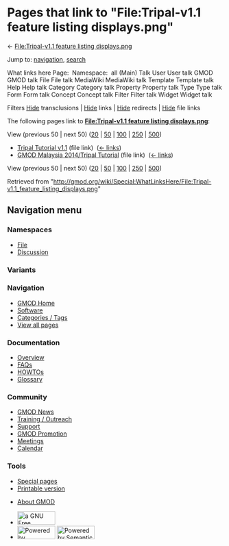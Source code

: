 <div id="mw-page-base" class="noprint">

</div>

<div id="mw-head-base" class="noprint">

</div>

<div id="content" class="mw-body" role="main">

<span id="top"></span>

<div id="mw-js-message" style="display:none;">

</div>



# <span dir="auto">Pages that link to "File:Tripal-v1.1 feature listing displays.png"</span>

<div id="bodyContent">

<div id="contentSub">

← [File:Tripal-v1.1 feature listing
displays.png](/wiki/File:Tripal-v1.1_feature_listing_displays.png "File:Tripal-v1.1 feature listing displays.png")

</div>

<div id="jump-to-nav" class="mw-jump">

Jump to: [navigation](#mw-navigation), [search](#p-search)

</div>

<div id="mw-content-text">

What links here Page:  Namespace:  all (Main) Talk User User talk GMOD
GMOD talk File File talk MediaWiki MediaWiki talk Template Template talk
Help Help talk Category Category talk Property Property talk Type Type
talk Form Form talk Concept Concept talk Filter Filter talk Widget
Widget talk

Filters
[Hide](/mediawiki/index.php?title=Special:WhatLinksHere/File:Tripal-v1.1_feature_listing_displays.png&hidetrans=1 "Special:WhatLinksHere/File:Tripal-v1.1 feature listing displays.png")
transclusions \|
[Hide](/mediawiki/index.php?title=Special:WhatLinksHere/File:Tripal-v1.1_feature_listing_displays.png&hidelinks=1 "Special:WhatLinksHere/File:Tripal-v1.1 feature listing displays.png")
links \|
[Hide](/mediawiki/index.php?title=Special:WhatLinksHere/File:Tripal-v1.1_feature_listing_displays.png&hideredirs=1 "Special:WhatLinksHere/File:Tripal-v1.1 feature listing displays.png")
redirects \|
[Hide](/mediawiki/index.php?title=Special:WhatLinksHere/File:Tripal-v1.1_feature_listing_displays.png&hideimages=1 "Special:WhatLinksHere/File:Tripal-v1.1 feature listing displays.png")
file links

The following pages link to **[File:Tripal-v1.1 feature listing
displays.png](/wiki/File:Tripal-v1.1_feature_listing_displays.png "File:Tripal-v1.1 feature listing displays.png")**:

View (previous 50 \| next 50)
([20](/mediawiki/index.php?title=Special:WhatLinksHere/File:Tripal-v1.1_feature_listing_displays.png&limit=20 "Special:WhatLinksHere/File:Tripal-v1.1 feature listing displays.png")
\|
[50](/mediawiki/index.php?title=Special:WhatLinksHere/File:Tripal-v1.1_feature_listing_displays.png&limit=50 "Special:WhatLinksHere/File:Tripal-v1.1 feature listing displays.png")
\|
[100](/mediawiki/index.php?title=Special:WhatLinksHere/File:Tripal-v1.1_feature_listing_displays.png&limit=100 "Special:WhatLinksHere/File:Tripal-v1.1 feature listing displays.png")
\|
[250](/mediawiki/index.php?title=Special:WhatLinksHere/File:Tripal-v1.1_feature_listing_displays.png&limit=250 "Special:WhatLinksHere/File:Tripal-v1.1 feature listing displays.png")
\|
[500](/mediawiki/index.php?title=Special:WhatLinksHere/File:Tripal-v1.1_feature_listing_displays.png&limit=500 "Special:WhatLinksHere/File:Tripal-v1.1 feature listing displays.png"))

- [Tripal Tutorial
  v1.1](/wiki/Tripal_Tutorial_v1.1 "Tripal Tutorial v1.1") (file link) ‎
  <span class="mw-whatlinkshere-tools">([←
  links](/mediawiki/index.php?title=Special:WhatLinksHere&target=Tripal+Tutorial+v1.1 "Special:WhatLinksHere"))</span>
- [GMOD Malaysia 2014/Tripal
  Tutorial](/wiki/GMOD_Malaysia_2014/Tripal_Tutorial "GMOD Malaysia 2014/Tripal Tutorial")
  (file link) ‎ <span class="mw-whatlinkshere-tools">([←
  links](/mediawiki/index.php?title=Special:WhatLinksHere&target=GMOD+Malaysia+2014%2FTripal+Tutorial "Special:WhatLinksHere"))</span>

View (previous 50 \| next 50)
([20](/mediawiki/index.php?title=Special:WhatLinksHere/File:Tripal-v1.1_feature_listing_displays.png&limit=20 "Special:WhatLinksHere/File:Tripal-v1.1 feature listing displays.png")
\|
[50](/mediawiki/index.php?title=Special:WhatLinksHere/File:Tripal-v1.1_feature_listing_displays.png&limit=50 "Special:WhatLinksHere/File:Tripal-v1.1 feature listing displays.png")
\|
[100](/mediawiki/index.php?title=Special:WhatLinksHere/File:Tripal-v1.1_feature_listing_displays.png&limit=100 "Special:WhatLinksHere/File:Tripal-v1.1 feature listing displays.png")
\|
[250](/mediawiki/index.php?title=Special:WhatLinksHere/File:Tripal-v1.1_feature_listing_displays.png&limit=250 "Special:WhatLinksHere/File:Tripal-v1.1 feature listing displays.png")
\|
[500](/mediawiki/index.php?title=Special:WhatLinksHere/File:Tripal-v1.1_feature_listing_displays.png&limit=500 "Special:WhatLinksHere/File:Tripal-v1.1 feature listing displays.png"))

</div>

<div class="printfooter">

Retrieved from
"<http://gmod.org/wiki/Special:WhatLinksHere/File:Tripal-v1.1_feature_listing_displays.png>"

</div>

<div id="catlinks" class="catlinks catlinks-allhidden">

</div>

<div class="visualClear">

</div>

</div>

</div>

<div id="mw-navigation">

## Navigation menu

<div id="mw-head">



<div id="left-navigation">

<div id="p-namespaces" class="vectorTabs" role="navigation"
aria-labelledby="p-namespaces-label">

### Namespaces

- <span id="ca-nstab-image"><a href="/wiki/File:Tripal-v1.1_feature_listing_displays.png"
  accesskey="c" title="View the file page [c]">File</a></span>
- <span id="ca-talk"><a
  href="/mediawiki/index.php?title=File_talk:Tripal-v1.1_feature_listing_displays.png&amp;action=edit&amp;redlink=1"
  accesskey="t"
  title="Discussion about the content page [t]">Discussion</a></span>

</div>

<div id="p-variants" class="vectorMenu emptyPortlet" role="navigation"
aria-labelledby="p-variants-label">

### 

### Variants[](#)

<div class="menu">

</div>

</div>

</div>

<div id="right-navigation">





</div>



</div>

</div>

</div>

<div id="mw-panel">

<div id="p-logo" role="banner">

<a href="/wiki/Main_Page"
style="background-image: url(http://gmod.org/images/GMOD-cogs.png);"
title="Visit the main page"></a>

</div>

<div id="p-Navigation" class="portal" role="navigation"
aria-labelledby="p-Navigation-label">

### Navigation

<div class="body">

- <span id="n-GMOD-Home">[GMOD Home](/wiki/Main_Page)</span>
- <span id="n-Software">[Software](/wiki/GMOD_Components)</span>
- <span id="n-Categories-.2F-Tags">[Categories /
  Tags](/wiki/Categories)</span>
- <span id="n-View-all-pages">[View all
  pages](/wiki/Special:AllPages)</span>

</div>

</div>

<div id="p-Documentation" class="portal" role="navigation"
aria-labelledby="p-Documentation-label">

### Documentation

<div class="body">

- <span id="n-Overview">[Overview](/wiki/Overview)</span>
- <span id="n-FAQs">[FAQs](/wiki/Category:FAQ)</span>
- <span id="n-HOWTOs">[HOWTOs](/wiki/Category:HOWTO)</span>
- <span id="n-Glossary">[Glossary](/wiki/Glossary)</span>

</div>

</div>

<div id="p-Community" class="portal" role="navigation"
aria-labelledby="p-Community-label">

### Community

<div class="body">

- <span id="n-GMOD-News">[GMOD News](/wiki/GMOD_News)</span>
- <span id="n-Training-.2F-Outreach">[Training /
  Outreach](/wiki/Training_and_Outreach)</span>
- <span id="n-Support">[Support](/wiki/Support)</span>
- <span id="n-GMOD-Promotion">[GMOD
  Promotion](/wiki/GMOD_Promotion)</span>
- <span id="n-Meetings">[Meetings](/wiki/Meetings)</span>
- <span id="n-Calendar">[Calendar](/wiki/Calendar)</span>

</div>

</div>

<div id="p-tb" class="portal" role="navigation"
aria-labelledby="p-tb-label">

### Tools

<div class="body">

- <span id="t-specialpages"><a href="/wiki/Special:SpecialPages" accesskey="q"
  title="A list of all special pages [q]">Special pages</a></span>
- <span id="t-print"><a
  href="/mediawiki/index.php?title=Special:WhatLinksHere/File:Tripal-v1.1_feature_listing_displays.png&amp;printable=yes"
  rel="alternate" accesskey="p"
  title="Printable version of this page [p]">Printable version</a></span>

</div>

</div>

</div>

</div>

<div id="footer" role="contentinfo">

- <span id="footer-places-about">[About
  GMOD](/wiki/GMOD:About "GMOD:About")</span>

<!-- -->

- <span id="footer-copyrightico">[<img src="http://www.gnu.org/graphics/gfdl-logo-small.png" width="88"
  height="31" alt="a GNU Free Documentation License" />](http://www.gnu.org/licenses/fdl-1.3.html)</span>
- <span id="footer-poweredbyico">[<img src="/mediawiki/skins/common/images/poweredby_mediawiki_88x31.png"
  width="88" height="31" alt="Powered by MediaWiki" />](//www.mediawiki.org/)
  [<img
  src="/mediawiki/extensions/SemanticMediaWiki/includes/../resources/images/smw_button.png"
  width="88" height="31" alt="Powered by Semantic MediaWiki" />](https://www.semantic-mediawiki.org/wiki/Semantic_MediaWiki)</span>

<div style="clear:both">

</div>

</div>
